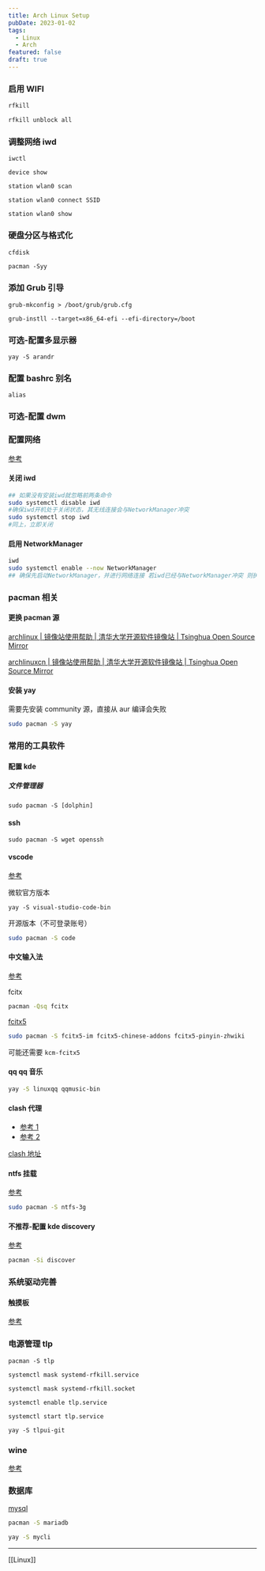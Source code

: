 ```yaml
---
title: Arch Linux Setup
pubDate: 2023-01-02
tags:
  - Linux
  - Arch
featured: false
draft: true
---
```


### 启用 WIFI

```bash
rfkill

rfkill unblock all
```

### 调整网络 iwd

```
iwctl

device show

station wlan0 scan

station wlan0 connect SSID

station wlan0 show

```

### 硬盘分区与格式化

```bash
cfdisk
```

```
pacman -Syy
```

### 添加 Grub 引导

```
grub-mkconfig > /boot/grub/grub.cfg

grub-instll --target=x86_64-efi --efi-directory=/boot

```

### 可选-配置多显示器

```
yay -S arandr
```

### 配置 bashrc 别名

`alias`

### 可选-配置 dwm

### 配置网络

[参考](http://t.zoukankan.com/cirry-p-arch-install-step-two.html)

#### 关闭 iwd

```bash
## 如果没有安装iwd就忽略前两条命令
sudo systemctl disable iwd
#确保iwd开机处于关闭状态，其无线连接会与NetworkManager冲突
sudo systemctl stop iwd
#同上，立即关闭
```

#### 启用 NetworkManager

```bash
iwd
sudo systemctl enable --now NetworkManager
## 确保先启动NetworkManager，并进行网络连接 若iwd已经与NetworkManager冲突 则执行完上一步重启一下电脑即可。
```

### pacman 相关

#### 更换 pacman 源

[archlinux | 镜像站使用帮助 | 清华大学开源软件镜像站 | Tsinghua Open Source Mirror](https://mirrors.tuna.tsinghua.edu.cn/help/archlinux/)


[archlinuxcn | 镜像站使用帮助 | 清华大学开源软件镜像站 | Tsinghua Open Source Mirror](https://mirrors.tuna.tsinghua.edu.cn/help/archlinuxcn/)

#### 安装 yay

需要先安装 community 源，直接从 aur 编译会失败

```bash
sudo pacman -S yay
```

### 常用的工具软件

#### 配置 kde

##### 文件管理器

```
sudo pacman -S [dolphin]
```

#### ssh

```
sudo pacman -S wget openssh
```

#### vscode

[参考](<https://wiki.archlinux.org/title/Visual_Studio_Code_(%E7%AE%80%E4%BD%93%E4%B8%AD%E6%96%87)>)

微软官方版本

```bsah
yay -S visual-studio-code-bin
```

开源版本（不可登录账号）

```bash
sudo pacman -S code
```

#### 中文输入法

[参考](https://www.modb.pro/db/113512)

fcitx

```bash
pacman -Qsq fcitx
```

[fcitx5](https://www.cnblogs.com/Likfees/p/15656828.html)

```bash
sudo pacman -S fcitx5-im fcitx5-chinese-addons fcitx5-pinyin-zhwiki
```

可能还需要 `kcm-fcitx5`

#### qq qq 音乐

```bash
yay -S linuxqq qqmusic-bin
```

#### clash 代理

- [参考 1](https://codeswift.top/posts/clash-linux/#%E5%88%A9%E7%94%A8-export-%E5%91%BD%E4%BB%A4%E4%BD%BF%E7%94%A8%E4%BB%A3%E7%90%86)
- [参考 2](https://zhuanlan.zhihu.com/p/396272999)

[clash 地址](https://api1.testdns123.xyz/sub?target=clash&url=https%3A%2F%2Fdav201.xyz%2Fmodules%2Fservers%2FUnlimitedSocks%2Fsubscribeios.php%3Fsid%3D13718%26token%3DFsG65z8waLf6&list=false&udp=false)

#### ntfs 挂载

[参考](https://www.cnblogs.com/awakenedy/p/9699113.html)

```bash
sudo pacman -S ntfs-3g
```

#### 不推荐-配置 kde discovery

[参考](https://www.cnblogs.com/dxrh/p/13252330.html)

```bash
pacman -Si discover
```

### 系统驱动完善

#### 触摸板

[参考](https://www.jianshu.com/p/c5678ce41ab1)

### 电源管理 tlp

```
pacman -S tlp

systemctl mask systemd-rfkill.service

systemctl mask systemd-rfkill.socket

systemctl enable tlp.service

systemctl start tlp.service

yay -S tlpui-git
```

### wine

[参考](https://blog.csdn.net/SHIGUANGTUJING/article/details/89291732)

### 数据库

[mysql](https://wiki.archlinux.org/title/MariaDB)

```bash
pacman -S mariadb

yay -S mycli

```

---

[[Linux]]
